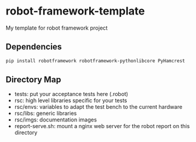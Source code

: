 # robot-framework-template
My template for robot framework project

## Dependencies

```bash
pip install robotframework robotframework-pythonlibcore PyHamcrest
```

## Directory Map

- tests: put your acceptance tests here (.robot)
- rsc: high level libraries specific for your tests
- rsc/envs: variables to adapt the test bench to the current hardware
- rsc/libs: generic libraries
- rsc/imgs: documentation images
- report-serve.sh: mount a nginx web server for the robot report on this directory




